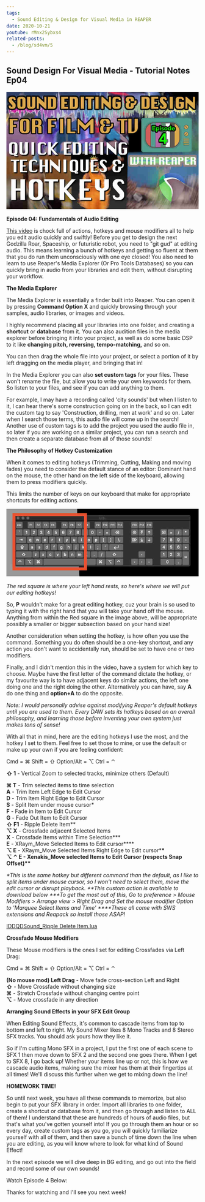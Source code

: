 ```yaml
---
tags:
  - Sound Editing & Design for Visual Media in REAPER
date: 2020-10-21
youtube: rMnx2Sybxs4
related-posts:
  - /blog/sd4vm/5
---
```


## Sound Design For Visual Media - Tutorial Notes Ep04

![](/blog/sd4vm/4/144.jpg)

**Episode 04: Fundamentals of Audio Editing**

[This video](https://youtu.be/rMnx2Sybxs4) is chock full of actions, hotkeys and mouse modifiers all to help you edit audio quickly and swiftly! Before you get to design the next Godzilla Roar, Spaceship, or futuristic robot, you need to "git gud" at editing audio. This means learning a bunch of hotkeys and getting so fluent at them that you do run them unconsciously with one eye closed! You also need to learn to use Reaper's Media Explorer (Or Pro Tools Databases) so you can quickly bring in audio from your libraries and edit them, without disrupting your workflow.

**The Media Explorer**

The Media Explorer is essentially a finder built into Reaper. You can open it by pressing **Command Option X** and quickly browsing through your samples, audio libraries, or images and videos.

I highly recommend placing all your libraries into one folder, and creating a **shortcut** or **database** from it. You can also audition files in the media explorer before bringing it into your project, as well as do some basic DSP to it like **changing pitch, reversing, tempo-matching,** and so on.

You can then drag the whole file into your project, or select a portion of it by left dragging on the media player, and bringing that in!

In the Media Explorer you can also **set custom tags** for your files. These won't rename the file, but allow you to write your own keywords for them. So listen to your files, and see if you can add anything to them.

For example, I may have a recording called 'city sounds' but when I listen to it, I can hear there's some construction going on in the back, so I can edit the custom tag to say 'Construction, drilling, men at work' and so on. Later when I search those terms, this audio file will come up in the search! Another use of custom tags is to add the project you used the audio file in, so later if you are working on a similar project, you can run a search and then create a separate database from all of those sounds!

**The Philosophy of Hotkey Customization**

When it comes to editing hotkeys (Trimming, Cutting, Making and moving fades) you need to consider the default stance of an editor: Dominant hand on the mouse, the other hand on the left side of the keyboard, allowing them to press modifiers quickly.

This limits the number of keys on our keyboard that make for appropriate shortcuts for editing actions.

![](/blog/sd4vm/4/145.jpg)

_The red square is where your left hand rests, so here's where we will put our editing hotkeys!_

So, **P** wouldn't make for a great editing hotkey, cuz your brain is so used to typing it with the right hand that you will take your hand off the mouse. Anything from within the Red square in the image above, will be appropriate possibly a smaller or bigger subsection based on your hand size!

Another consideration when setting the hotkey, is how often you use the command. Something you do often should be a one-key shortcut, and any action you don't want to accidentally run, should be set to have one or two modifiers.

Finally, and I didn't mention this in the video, have a system for which key to choose. Maybe have the first letter of the command dictate the hotkey, or my favourite way is to have adjacent keys do similar actions, the left one doing one and the right doing the other. Alternatively you can have, say **A** do one thing and **option+A** to do the opposite.

_Note: I would personally advise against modifying Reaper's default hotkeys until you are used to them. Every DAW sets its hotkeys based on an overall philosophy, and learning those before inventing your own system just makes tons of sense!_

With all that in mind, here are the editing hotkeys I use the most, and the hotkey I set to them. Feel free to set those to mine, or use the default or make up your own if you are feeling confident:

Cmd = ⌘ Shift = ⇧ Option/Alt = ⌥ Ctrl = ⌃

**⇧ 1** - Vertical Zoom to selected tracks, minimize others (Default)

**⌘ T** - Trim selected items to time selection  
**A** - Trim Item Left Edge to Edit Cursor  
**D** - Trim Item Right Edge to Edit Cursor  
**S** - Split Item under mouse cursor\*  
**F** - Fade in Item to Edit Cursor  
**G** - Fade Out Item to Edit Cursor  
**⇧ F1** - Ripple Delete Item\*\*  
**⌥ X** - Crossfade adjacent Selected Items  
**X** - Crossfade Items within Time Selection**\*  
**E** - XRaym_Move Selected Items to Edit cursor\*\***  
**⌥ E** - XRaym_Move Selected Items Right Edge to Edit cursor\***\*  
**⌥** ⌃ E - Xenakis_Move selected Items to Edit Cursor (respects Snap Offset)\*\***

_\*This is the same hotkey but different command than the default, as I like to split items under mouse cursor, so I won't need to select them, move the edit cursor or disrupt playback._
_\*\*This custom action is available to download below_
_\*\*\*To get the most out of this, Go to preference > Mouse Modifiers > Arrange view > Right Drag and Set the mouse modifier Option to 'Marquee Select Items and Time'_
_\*\*\*\*These all come with SWS extensions and Reapack so install those ASAP!_

[IDDQDSound_Ripple Delete Item.lua](/blog/sd4vm/4/IDDQDSound_Ripple-Delete-Item.lua)

**Crossfade Mouse Modifiers**

These Mouse modifiers is the ones I set for editing Crossfades via Left Drag:

Cmd = ⌘ Shift = ⇧ Option/Alt = ⌥ Ctrl = ⌃

**(No mouse mod) Left Drag** - Move fade cross-section Left and Right  
**⇧** - Move Crossfade without changing size  
**⌘** - Stretch Crossfade without changing centre point  
**⌥** - Move crossfade in any direction

**Arranging Sound Effects in your SFX Edit Group**

When Editing Sound Effects, it's common to cascade items from top to bottom and left to right. My Sound Mixer likes 8 Mono Tracks and 8 Stereo SFX tracks. You should ask yours how they like it.

So if I'm cutting Mono SFX in a project, I put the first one of each scene to SFX 1 then move down to SFX 2 and the second one goes there. When I get to SFX 8, I go back up! Whether your items line up or not, this is how we cascade audio items, making sure the mixer has them at their fingertips at all times! We'll discuss this further when we get to mixing down the line!

**HOMEWORK TIME!**

So until next week, you have all these commands to memorize, but also begin to put your SFX library in order. Import all libraries to one folder, create a shortcut or database from it, and then go through and listen to ALL of them! I understand that these are hundreds of hours of audio files, but that's what you've gotten yourself into! If you go through them an hour or so every day, create custom tags as you go, you will quickly familiarize yourself with all of them, and then save a bunch of time down the line when you are editing, as you will know where to look for what kind of Sound Effect!

In the next episode we will dive deep in BG editing, and go out into the field and record some of our own sounds!

Watch Episode 4 Below:

<youtube id="rMnx2Sybxs4"></youtube>

Thanks for watching and I'll see you next week!

